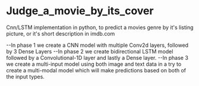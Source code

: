 # Judge_a_movie_by_its_cover
Cnn/LSTM implementation in python, to predict a movies genre by it's listing picture, or it's short description in imdb.com

--In phase 1 we create a CNN model with multiple Conv2d layers, followed by 3 Dense Layers
--In phase 2 we create bidirectional LSTM model followed by a Convolutional-1D layer and lastly a Dense layer.
--In phase 3 we create a multi-input model using both image and text data in a try to create a multi-modal model which will make predictions based on both of the input types.
